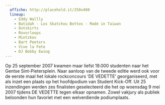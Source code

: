 ```yaml
---
  affiche: http://placehold.it/250x400
  lineup:
    - Eddy Wallly
    - Batidah - Los Skatchou Bottos - Made in Taiwan
    - Outskirts
    - Roxorloops
    - Mintzkov
    - Bart Peeters
    - Vive la Fete
    - DJ Bobby Ewing
---
```


Op 25 september 2007 kwamen maar liefst 19.000 studenten naar het Gentse Sint-Pietersplein. Naar aanloop van de tweede editie werd ook voor de eerste maal het lokale rockconcours ‘DE VEDETTE’ georganiseerd, met als inzet een plaats op het hoofdpodium van Student Kick-Off. Uit 25 inzendingen werden zes finalisten geselecteerd die het op woensdag 9 mei 2007 tijdens DE VEDETTE tegen elkaar opnamen. Zowel vakjury als publiek beloonden hun favoriet met een welverdiende podiumplaats.
